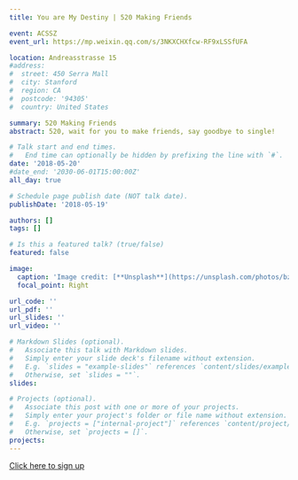 ```yaml
---
title: You are My Destiny | 520 Making Friends

event: ACSSZ
event_url: https://mp.weixin.qq.com/s/3NKXCHXfcw-RF9xLSSfUFA

location: Andreasstrasse 15
#address:
#  street: 450 Serra Mall
#  city: Stanford
#  region: CA
#  postcode: '94305'
#  country: United States

summary: 520 Making Friends
abstract: ​​520, wait for you to make friends, say goodbye to single!

# Talk start and end times.
#   End time can optionally be hidden by prefixing the line with `#`.
date: '2018-05-20'
#date_end: '2030-06-01T15:00:00Z'
all_day: true

# Schedule page publish date (NOT talk date).
publishDate: '2018-05-19'

authors: []
tags: []

# Is this a featured talk? (true/false)
featured: false

image:
  caption: 'Image credit: [**Unsplash**](https://unsplash.com/photos/bzdhc5b3Bxs)'
  focal_point: Right

url_code: ''
url_pdf: ''
url_slides: ''
url_video: ''

# Markdown Slides (optional).
#   Associate this talk with Markdown slides.
#   Simply enter your slide deck's filename without extension.
#   E.g. `slides = "example-slides"` references `content/slides/example-slides.md`.
#   Otherwise, set `slides = ""`.
slides:

# Projects (optional).
#   Associate this post with one or more of your projects.
#   Simply enter your project's folder or file name without extension.
#   E.g. `projects = ["internal-project"]` references `content/project/deep-learning/index.md`.
#   Otherwise, set `projects = []`.
projects:
---
```


[Click here to sign up](https://goo.gl/forms/YyHGtI0lBVAjqtf42)

<!-- Slides can be added in a few ways: -->

<!--
- **Create** slides using Wowchemy's [_Slides_](https://wowchemy.com/docs/managing-content/#create-slides) feature and link using `slides` parameter in the front matter of the talk file
- **Upload** an existing slide deck to `static/` and link using `url_slides` parameter in the front matter of the talk file
- **Embed** your slides (e.g. Google Slides) or presentation video on this page using [shortcodes](https://wowchemy.com/docs/writing-markdown-latex/).

Further event details, including page elements such as image galleries, can be added to the body of this page. -->
